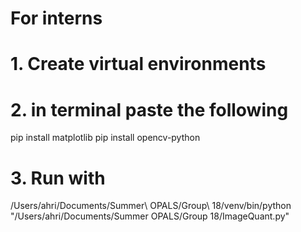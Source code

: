 # For interns
# 1. Create virtual environments

# 2. in terminal paste the following

pip install matplotlib
pip install opencv-python

# 3. Run with 
/Users/ahri/Documents/Summer\ OPALS/Group\ 18/venv/bin/python "/Users/ahri/Documents/Summer OPALS/Group 18/ImageQuant.py"

